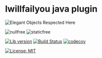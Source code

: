 # Iwillfailyou java plugin

![Elegant Objects Respected Here](https://www.elegantobjects.org/badge.svg)

![nullfree](https://iwillfailyou.com/nullfree/iwillfailyou/java-plugin)
![staticfree](https://iwillfailyou.com/staticfree/iwillfailyou/java-plugin)

[![Lib version](https://img.shields.io/maven-central/v/com.iwillfailyou/java-plugin.svg?label=maven)](https://maven-badges.herokuapp.com/maven-central/com.iwillfailyou/java-plugin)
[![Build Status](https://travis-ci.com/iwillfailyou/java-plugin.svg?branch=master)](https://travis-ci.com/iwillfailyou/java-plugin)
[![codecov](https://codecov.io/gh/iwillfailyou/java-plugin/branch/master/graph/badge.svg)](https://codecov.io/gh/iwillfailyou/java-plugin)

[![License: MIT](https://img.shields.io/badge/License-MIT-yellow.svg)](https://github.com/iwillfailyou/java-plugin/blob/master/LICENSE)


